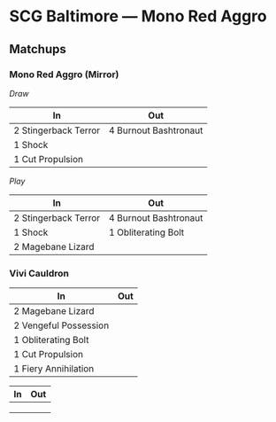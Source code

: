 # SCG Baltimore — Mono Red Aggro 

## Matchups 

### Mono Red Aggro (Mirror)

*Draw*

| **In** | **Out** |
|--------|---------|
| 2 Stingerback Terror | 4 Burnout Bashtronaut |
| 1 Shock |         |
| 1 Cut Propulsion |         |

*Play*

| **In** | **Out** |
|--------|---------|
| 2 Stingerback Terror | 4 Burnout Bashtronaut |
| 1 Shock | 1 Obliterating Bolt |
| 2 Magebane Lizard |         |

### Vivi Cauldron 

| **In** | **Out** |
|--------|---------|
| 2 Magebane Lizard |         |
| 2 Vengeful Possession |         |
| 1 Obliterating Bolt |         |
| 1 Cut Propulsion |     |
| 1 Fiery Annihilation|       |

| **In** | **Out** |
|--------|---------|
|        |         |
|        |         |
|        |         |
